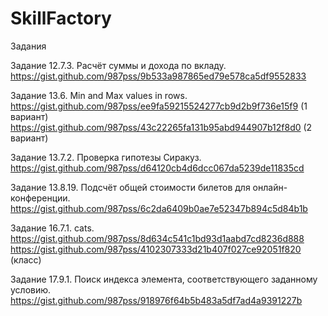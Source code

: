 # SkillFactory
Задания

Задание 12.7.3. Расчёт суммы и дохода по вкладу.
https://gist.github.com/987pss/9b533a987865ed79e578ca5df9552833

Задание 13.6. Min and Max values in rows.
https://gist.github.com/987pss/ee9fa59215524277cb9d2b9f736e15f9 (1 вариант)
https://gist.github.com/987pss/43c22265fa131b95abd944907b12f8d0 (2 вариант)

Задание 13.7.2. Проверка гипотезы Сиракуз.
https://gist.github.com/987pss/d64120cb4d6dcc067da5239de11835cd

Задание 13.8.19. Подсчёт общей стоимости билетов для онлайн-конференции.
https://gist.github.com/987pss/6c2da6409b0ae7e52347b894c5d84b1b

Задание 16.7.1. cats.
https://gist.github.com/987pss/8d634c541c1bd93d1aabd7cd8236d888
https://gist.github.com/987pss/4102307333d21b407f027ce92051f820 (класс)

Задание 17.9.1. Поиск индекса элемента, соответствующего заданному условию.
https://gist.github.com/987pss/918976f64b5b483a5df7ad4a9391227b
